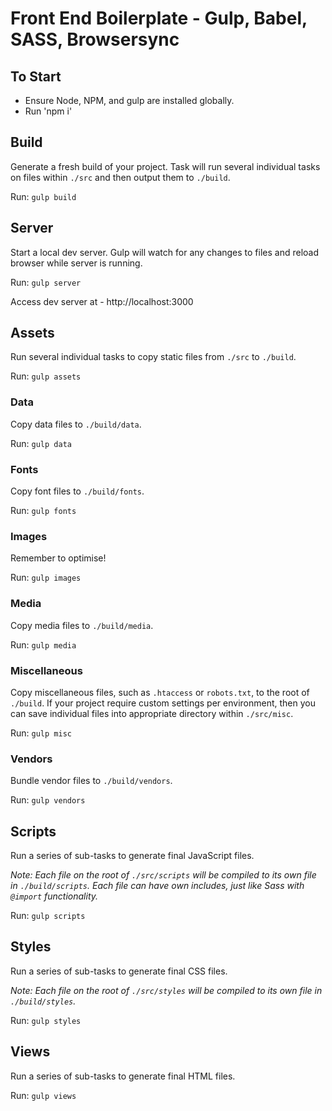 # Front End Boilerplate - Gulp, Babel, SASS, Browsersync

## To Start

* Ensure Node, NPM, and gulp are installed globally.
* Run 'npm i'

## Build

Generate a fresh build of your project. Task will run several individual tasks on files within `./src` and then output them to `./build`.

Run: `gulp build`

## Server

Start a local dev server. Gulp will watch for any changes to files and reload browser while server is running.

Run: `gulp server`

Access dev server at - http://localhost:3000

## Assets

Run several individual tasks to copy static files from `./src` to `./build`.

Run: `gulp assets`

### Data

Copy data files to `./build/data`.

Run: `gulp data`

### Fonts

Copy font files to `./build/fonts`.

Run: `gulp fonts`

### Images

Remember to optimise!

Run: `gulp images`

### Media

Copy media files to `./build/media`.

Run: `gulp media`

### Miscellaneous

Copy miscellaneous files, such as `.htaccess` or `robots.txt`, to the root of `./build`. If your project require custom settings per environment, then you can save individual files into appropriate directory within `./src/misc`.

Run: `gulp misc`

### Vendors

Bundle vendor files to `./build/vendors`. 

Run: `gulp vendors`

## Scripts

Run a series of sub-tasks to generate final JavaScript files. 

*Note: Each file on the root of `./src/scripts` will be compiled to its own file in `./build/scripts`. Each file can have own includes, just like Sass with `@import` functionality.*

Run: `gulp scripts`

## Styles

Run a series of sub-tasks to generate final CSS files.

*Note: Each file on the root of `./src/styles` will be compiled to its own file in `./build/styles`.*

Run: `gulp styles`

## Views

Run a series of sub-tasks to generate final HTML files.

Run: `gulp views`


